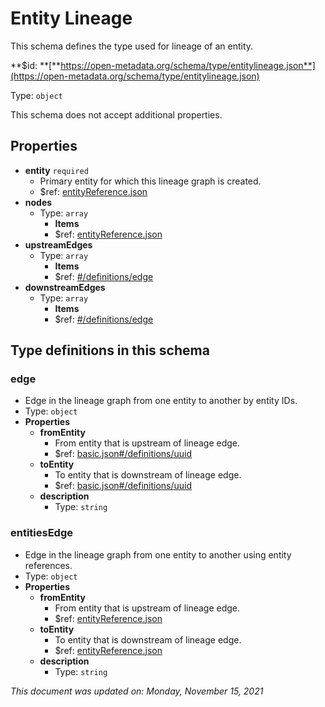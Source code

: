 # Entity Lineage

This schema defines the type used for lineage of an entity.

**$id: **[**https://open-metadata.org/schema/type/entitylineage.json**](https://open-metadata.org/schema/type/entitylineage.json)

Type: `object`

This schema does not accept additional properties.

## Properties

* **entity** `required`
  * Primary entity for which this lineage graph is created.
  * $ref: [entityReference.json](entityreference.md)
* **nodes**
  * Type: `array`
    * **Items**
    * $ref: [entityReference.json](entityreference.md)
* **upstreamEdges**
  * Type: `array`
    * **Items**
    * $ref: [#/definitions/edge](entitylineage.md#edge)
* **downstreamEdges**
  * Type: `array`
    * **Items**
    * $ref: [#/definitions/edge](entitylineage.md#edge)

## Type definitions in this schema

### edge

* Edge in the lineage graph from one entity to another by entity IDs.
* Type: `object`
* **Properties**
  * **fromEntity**
    * From entity that is upstream of lineage edge.
    * $ref: [basic.json#/definitions/uuid](basic.md#uuid)
  * **toEntity**
    * To entity that is downstream of lineage edge.
    * $ref: [basic.json#/definitions/uuid](basic.md#uuid)
  * **description**
    * Type: `string`

### entitiesEdge

* Edge in the lineage graph from one entity to another using entity references.
* Type: `object`
* **Properties**
  * **fromEntity**
    * From entity that is upstream of lineage edge.
    * $ref: [entityReference.json](entityreference.md)
  * **toEntity**
    * To entity that is downstream of lineage edge.
    * $ref: [entityReference.json](entityreference.md)
  * **description**
    * Type: `string`

_This document was updated on: Monday, November 15, 2021_
